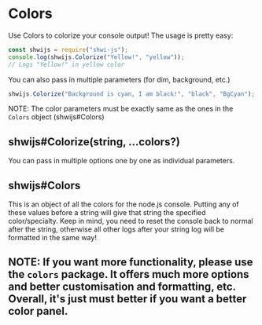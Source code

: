 # Colors

Use Colors to colorize your console output! The usage is pretty easy:

```js
const shwijs = require("shwi-js");
console.log(shwijs.Colorize("Yellow!", "yellow"));
// Logs "Yellow!" in yellow color
```

You can also pass in multiple parameters (for dim, background, etc.)

```js
shwijs.Colorize("Background is cyan, I am black!", "black", "BgCyan");
```

NOTE: The color parameters must be exactly same as the ones in the `Colors` object (shwijs#Colors)

## shwijs#Colorize(string, ...colors?)

You can pass in multiple options one by one as individual parameters.

## shwijs#Colors

This is an object of all the colors for the node.js console. Putting any of these values before a string will give that string the specified color/specialty. Keep in mind, you need to reset the console back to normal after the string, otherwise all other logs after your string log will be formatted in the same way!

## NOTE: If you want more functionality, please use the `colors` package. It offers much more options and better customisation and formatting, etc. Overall, it's just must better if you want a better color panel.
